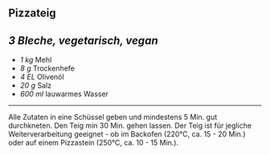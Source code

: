 ## Pizzateig
*3 Bleche, vegetarisch, vegan*
---
- *1 kg* Mehl
- *8 g* Trockenhefe
- *4 EL* Olivenöl
- *20 g* Salz
- *600 ml* lauwarmes Wasser
---
Alle Zutaten in eine Schüssel geben und mindestens 5 Min. gut durchkneten. Den Teig min 30 Min. gehen lassen. 
Der Teig ist für jegliche Weiterverarbeitung geeignet - ob im Backofen (220°C, ca. 15 - 20 Min.) oder auf einem Pizzastein (250°C, ca. 10 - 15 Min.).
